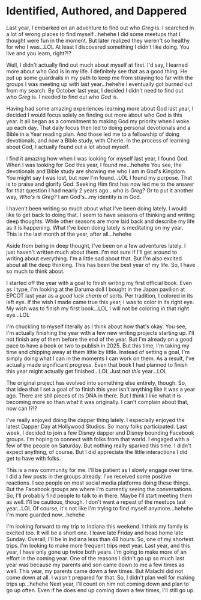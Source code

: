 # Identified, Authored, and Dappered

Last year, I embarked on an adventure to find out who *Greg* is. I searched in a lot of wrong places to find myself...hehehe I did some meetups that I thought were fun in the moment. But later realized they weren't so healthy for who I was...LOL At least I discovered something I didn't like doing. You live and you learn, right?!?

Well, I didn't actually find out much about myself at first. I'd say, I learned more about who God is in my life. I definitely see that as a good thing. He put up some guardrails in my path to keep me from straying too far with the groups I was meeting up with last year...hehehe I eventually got burned out from my search. By October last year, I decided I didn't need to find out who *Greg* is. I needed to find out who *God* is.

Having had some amazing experiences learning more about God last year, I decided I would focus solely on finding out more about who God is this year. It all began as a commitment to making God my priority when I woke up each day. That daily focus then led to doing personal devotionals and a Bible in a Year reading plan. And those led me to a fellowship of doing devotionals, and now a Bible study, with Cherie. In the process of learning about God, I actually found out a lot about myself.

I find it amazing how when I was looking for myself last year, I found God. When I was looking for God this year, I found me...hehehe You see, the devotionals and Bible study are showing me who I am in God's Kingdom. You might say I was lost, but now I'm found...LOL I found my purpose. That is to praise and glorify God. Seeking Him first has now led me to the answer for that question I had nearly 2 years ago...who is *Greg*? Or to put it another way, *Who's is Greg?* I am God's...my identity is in God.

I haven't been writing so much about what I've been doing lately. I would like to get back to doing that. I seem to have seasons of thinking and writing deep thoughts. While other seasons are more laid back and describe my life as it is happening. What I've been doing lately is meditating on my year. This is the last month of the year, after all...hehehe

Aside from being in deep thought, I've been on a few adventures lately. I just haven't written much about them. I'm not sure if I'll get around to writing about everything. I'm a little sad about that. But I'm also excited about all the deep thinking. This has been the best year of my life. So, I have so much to think about.

I started off the year with a goal to finish writing my first official book. Even as I type, I'm looking at the Daruma doll I bought in the Japan pavilion at EPCOT last year as a *good luck charm* of sorts. Per tradition, I colored in its left eye. If the wish I made came true this year, I was to color in its right eye. My wish was to finish my first book...LOL I will not be coloring in that right eye...LOL

I'm chuckling to myself literally as I think about how that's okay. You see, I'm actually finishing the year with a few new writing projects starting up. I'll not finish any of them before the end of the year. But I'm already on a good pace to have a book or two to publish in 2025. But this time, I'm taking my time and chipping away at them little by little. Instead of setting a goal, I'm simply doing what I can in the moments I can work on them. As a result, I've actually made significant progress. Even that book I had planned to finish this year might actually get finished...LOL Just not *this* year...LOL

The original project has evolved into something else entirely, though. So, that idea that I set a goal of to finish this year isn't anything like it was a year ago. There are still pieces of its DNA in there. But I think I like what it is becoming more so than what it was originally. I can't complain about that, now can I?!?

I've really enjoyed doing the dapper thing lately. I especially enjoyed the latest Dapper Day at Hollywood Studios. So many folks participated. Last week, I decided to join a few Disney dapper and Disney bounding Facebook groups. I'm hoping to connect with folks from that world. I engaged with a few of the people on Saturday. But nothing really sparked this time. I didn't expect anything, of course. But I did appreciate the little interactions I did get to have with folks.

This is a new community for me. I'll be patient as I slowly engage over time. I did a few posts in the groups already. I've received some positive reactions. I see people on most social media platforms doing these things. But the Facebook groups are where I'm currently seeing the conversations. So, I'll probably find people to talk to in there. Maybe I'll start meeting them as well. I'll be cautious, though. I don't want a repeat of the meetups last year...LOL Of course, it's not like I'm trying to find myself anymore...hehehe I'm more guarded now...hehehe

I'm looking forward to my trip to Indiana this weekend. I think my family is excited too. It will be a short one. I leave late Friday and head home late Sunday. Overall, I'll be in Indiana less than 48 hours. So, one of my shortest trips. I'm looking to make more frequent trips next year. Last year, and this year, I have only gone up twice both years. I'm going to make more of an effort in the coming year. One of the reasons I didn't go up so much last year was because my parents and son came down to me a few times as well. This year, my parents came down a few times. But Malachi did not come down at all. I wasn't prepared for that. So, I didn't plan well for making trips up...hehehe Next year, I'll count on him not coming down and plan to go up often. Even if he does end up coming down a few times, I'll still go up.